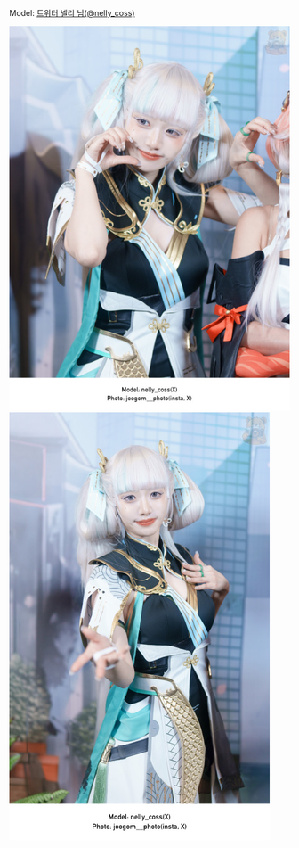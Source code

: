 ﻿---
dddd: 2024.07.19 명조팝업스토어
nickname: 넬리
sns_type: x
sns_id: nelly_coss
---

<a name="nelly_coss"></a>
Model: <a href="https://x.com/nelly_coss" target="_blank">트위터 넬리 님(@nelly_coss)</a>

![DSC02833주곰님리퀴.jpg](/assets/img/2024/07-19/넬리/DSC02833주곰님리퀴.jpg)
![DSC02867-2주곰님리퀴.jpg](/assets/img/2024/07-19/넬리/DSC02867-2주곰님리퀴.jpg)